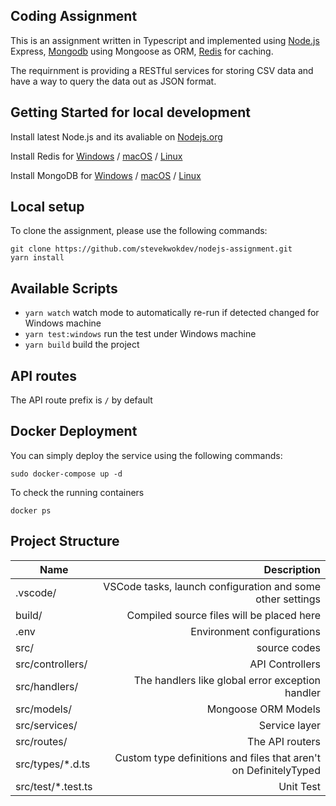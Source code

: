 ## Coding Assignment

This is an assignment written in Typescript and implemented using [Node.js](https://nodejs.org/en/) Express, [Mongodb](https://www.mongodb.com/) using Mongoose as ORM, [Redis](https://redis.io/) for caching.

The requirnment is providing a RESTful services for storing CSV data and have a way to query the data out as JSON format.

## Getting Started for local development

Install latest Node.js and its avaliable on [Nodejs.org](https://nodejs.org/en/)

Install Redis for [Windows](https://redis.io/docs/getting-started/installation/install-redis-on-windows/) / [macOS](https://redis.io/docs/getting-started/installation/install-redis-on-mac-os/) / [Linux](https://redis.io/docs/getting-started/installation/install-redis-on-linux/)

Install MongoDB for [Windows](https://www.mongodb.com/docs/manual/tutorial/install-mongodb-on-windows/) / [macOS](https://www.mongodb.com/docs/manual/tutorial/install-mongodb-on-os-x/) / [Linux](https://www.mongodb.com/docs/manual/administration/install-on-linux/)

## Local setup

To clone the assignment, please use the following commands:

```
git clone https://github.com/stevekwokdev/nodejs-assignment.git
yarn install
```

## Available Scripts

- `yarn watch` watch mode to automatically re-run if detected changed for Windows machine
- `yarn test:windows` run the test under Windows machine
- `yarn build` build the project

## API routes

The API route prefix is `/` by default

## Docker Deployment

You can simply deploy the service using the following commands:

```
sudo docker-compose up -d
```

To check the running containers

```
docker ps
```

## Project Structure

| Name                |                                                      Description |
| ------------------- | ---------------------------------------------------------------: |
| .vscode/            |       VSCode tasks, launch configuration and some other settings |
| build/              |                        Compiled source files will be placed here |
| .env                |                                       Environment configurations |
| src/                |                                                     source codes |
| src/controllers/    |                                                  API Controllers |
| src/handlers/       |                 The handlers like global error exception handler |
| src/models/         |                                              Mongoose ORM Models |
| src/services/       |                                                    Service layer |
| src/routes/         |                                                  The API routers |
| src/types/\*.d.ts   | Custom type definitions and files that aren't on DefinitelyTyped |
| src/test/\*.test.ts |                                                        Unit Test |
